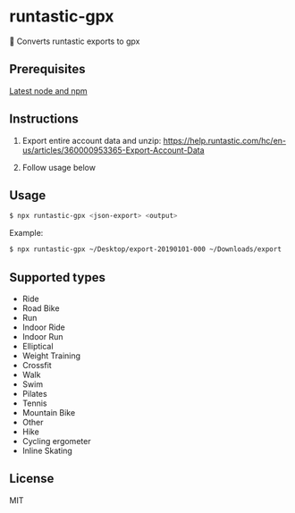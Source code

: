 # runtastic-gpx

💪 Converts runtastic exports to gpx

## Prerequisites

[Latest node and npm](https://nodejs.org)

## Instructions

1. Export entire account data and unzip:
   https://help.runtastic.com/hc/en-us/articles/360000953365-Export-Account-Data

2. Follow usage below

## Usage

```sh
$ npx runtastic-gpx <json-export> <output>
```

Example:

```sh
$ npx runtastic-gpx ~/Desktop/export-20190101-000 ~/Downloads/export
```

## Supported types

- Ride
- Road Bike
- Run
- Indoor Ride
- Indoor Run
- Elliptical
- Weight Training
- Crossfit
- Walk
- Swim
- Pilates
- Tennis
- Mountain Bike
- Other
- Hike
- Cycling ergometer
- Inline Skating

## License

MIT
